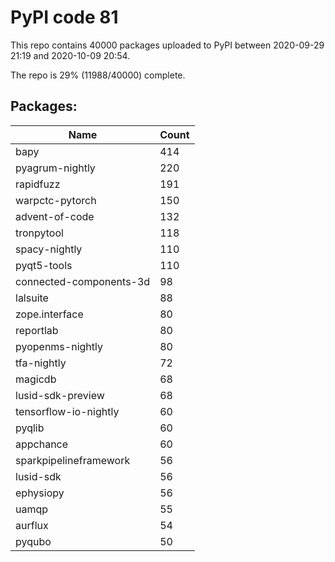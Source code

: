 # PyPI code 81

This repo contains 40000 packages uploaded to PyPI between 
2020-09-29 21:19 and 2020-10-09 20:54.

The repo is 29% (11988/40000) complete.

## Packages:

| Name  | Count |
| ----- | ----- |
| bapy | 414 |
| pyagrum-nightly | 220 |
| rapidfuzz | 191 |
| warpctc-pytorch | 150 |
| advent-of-code | 132 |
| tronpytool | 118 |
| spacy-nightly | 110 |
| pyqt5-tools | 110 |
| connected-components-3d | 98 |
| lalsuite | 88 |
| zope.interface | 80 |
| reportlab | 80 |
| pyopenms-nightly | 80 |
| tfa-nightly | 72 |
| magicdb | 68 |
| lusid-sdk-preview | 68 |
| tensorflow-io-nightly | 60 |
| pyqlib | 60 |
| appchance | 60 |
| sparkpipelineframework | 56 |
| lusid-sdk | 56 |
| ephysiopy | 56 |
| uamqp | 55 |
| aurflux | 54 |
| pyqubo | 50 |


